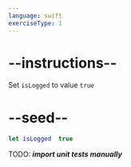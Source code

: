 ```yaml
---
language: swift
exerciseType: 1
---
```


# --instructions--

Set `isLogged` to value `true`

# --seed--

```swift
let isLogged  true
```

TODO: ___import unit tests manually___
